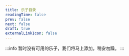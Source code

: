 ```yaml
---
title: 乐子目录
readingTime: false
prev: false
next: false
draft: true
externalLinkIcon: false
---
```


:::info
暂时没有可用的乐子，我们将马上添加，稍安勿躁。
:::
